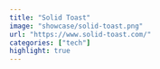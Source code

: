 ```yaml
---
title: "Solid Toast"
image: "showcase/solid-toast.png"
url: "https://www.solid-toast.com/"
categories: ["tech"]
highlight: true
---
```

